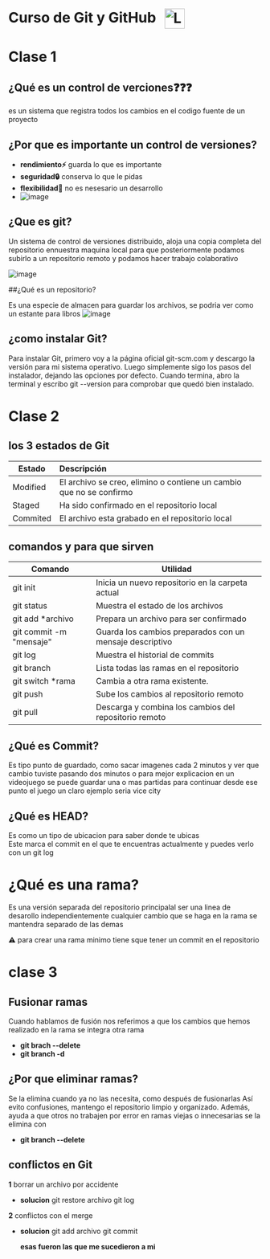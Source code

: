 <h1>
  Curso de Git y GitHub
  <a href="https://github.com">
    <img src="https://github.githubassets.com/images/modules/logos_page/GitHub-Mark.png" alt="Logo GitHub" width="40" style="vertical-align: middle; margin-left: 10px;">
  </a>
</h1>

# Clase 1

## ¿Qué es un control de verciones❓❓❓
es un sistema que registra todos los cambios en el codigo fuente de un proyecto

## ¿Por que es importante un control de versiones?
*  **rendimiento⚡** guarda lo que es importante
*  **seguridad🔒** conserva lo que le pidas
*  **flexibilidad🔁** no es nesesario un desarrollo
*  ![image](https://github.com/user-attachments/assets/3ad0239d-def8-4ee1-8472-fadc65e961f7)

  
## ¿Que es git?  

Un sistema de control de versiones distribuido, aloja una copia completa del repositorio ennuestra maquina local para que posteriormente podamos subirlo a un repositorio remoto y podamos hacer trabajo colaborativo

![image](https://github.com/user-attachments/assets/e6a6ec1f-b1c9-47f7-bae5-ac4f63ac34b0)

  
##¿Qué es un repositorio?

Es una especie de almacen para guardar los archivos, se podria ver como un estante para libros
![image](https://github.com/user-attachments/assets/38b71276-a672-4a82-a2d8-4c56796a2354)

## ¿como instalar Git?

Para instalar Git, primero voy a la página oficial git-scm.com y descargo la versión para mi sistema operativo.
Luego simplemente sigo los pasos del instalador, dejando las opciones por defecto.
Cuando termina, abro la terminal y escribo git --version para comprobar que quedó bien instalado.

# Clase 2
 ## los 3 estados de Git 

Estado      |Descripción|
|-------------|:------------|
|Modified|El archivo se creo, elimino o contiene un cambio que no se confirmo|
|Staged|Ha sido confirmado en el repositorio local|
|Commited|El archivo esta grabado en el repositorio local|

 ## comandos y para que sirven

| Comando                   | Utilidad                                                                 |
|---------------------------|---------------------------------|
| git init    | Inicia un nuevo repositorio en la carpeta actual|
| git status | Muestra el estado de los archivos|
| git add *archivo | Prepara un archivo para ser confirmado|
| git commit -m "mensaje" | Guarda los cambios preparados con un mensaje descriptivo|            
| git log         | Muestra el historial de commits|   
| git branch      | Lista todas las ramas en el repositorio|
| git switch *rama   | Cambia a otra rama existente. |
| git push  | Sube los cambios al repositorio remoto |
| git pull   | Descarga y combina los cambios del repositorio remoto|   

## ¿Qué es Commit?
Es tipo  punto de guardado, como sacar imagenes cada 2 minutos y ver que cambio tuviste pasando dos minutos o para mejor explicacion en un videojuego se puede guardar una o mas partidas para continuar desde ese punto el juego  un claro ejemplo seria vice city

## ¿Qué es HEAD?
Es como un tipo de ubicacion para saber donde te ubicas   
Este marca el commit en el que te encuentras actualmente y puedes verlo con un git log

# ¿Qué es una rama?
Es una versión separada del repositorio principalal ser una linea de desarollo independientemente cualquier cambio que se haga en la rama se mantendra separado de las demas



⚠️ para crear una rama minimo tiene sque tener un commit en el repositorio

# clase 3
## Fusionar ramas
Cuando hablamos de fusión nos referimos a que los cambios que hemos realizado en la rama se integra otra rama


* **git brach --delete<nombredelarama>**
* **git branch -d<nombredelarama>**
## ¿Por que eliminar ramas?
Se la elimina cuando ya no las necesita, como después de fusionarlas 
Así evito confusiones, mantengo el repositorio limpio y organizado.
Además, ayuda a que otros no trabajen por error en ramas viejas o innecesarias se la elimina con
* **git branch --delete <elnombredelarama>**
## conflictos en Git
**1**
borrar un archivo por accidente
* **solucion**
  git restore archivo
  git log

**2**
  conflictos con el merge
  * **solucion**
    git add archivo
    git commit

    **esas fueron las que me sucedieron a mi**
